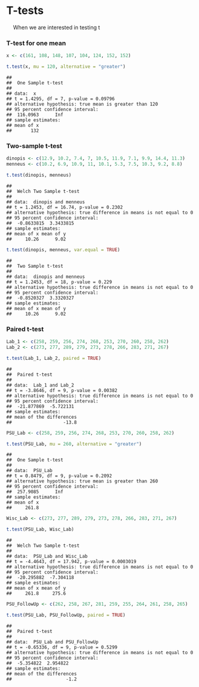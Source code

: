 
# T-tests

  When we are interested in testing t

### T-test for one mean

``` r
x <- c(161, 108, 148, 107, 104, 124, 152, 152)

t.test(x, mu = 120, alternative = "greater")
```

    ## 
    ##  One Sample t-test
    ## 
    ## data:  x
    ## t = 1.4295, df = 7, p-value = 0.09796
    ## alternative hypothesis: true mean is greater than 120
    ## 95 percent confidence interval:
    ##  116.0963      Inf
    ## sample estimates:
    ## mean of x 
    ##       132

### Two-sample t-test

``` r
dinopis <- c(12.9, 10.2, 7.4, 7, 10.5, 11.9, 7.1, 9.9, 14.4, 11.3)
menneus <- c(10.2, 6.9, 10.9, 11, 10.1, 5.3, 7.5, 10.3, 9.2, 8.8)

t.test(dinopis, menneus)
```

    ## 
    ##  Welch Two Sample t-test
    ## 
    ## data:  dinopis and menneus
    ## t = 1.2453, df = 16.74, p-value = 0.2302
    ## alternative hypothesis: true difference in means is not equal to 0
    ## 95 percent confidence interval:
    ##  -0.8633815  3.3433815
    ## sample estimates:
    ## mean of x mean of y 
    ##     10.26      9.02

``` r
t.test(dinopis, menneus, var.equal = TRUE)
```

    ## 
    ##  Two Sample t-test
    ## 
    ## data:  dinopis and menneus
    ## t = 1.2453, df = 18, p-value = 0.229
    ## alternative hypothesis: true difference in means is not equal to 0
    ## 95 percent confidence interval:
    ##  -0.8520327  3.3320327
    ## sample estimates:
    ## mean of x mean of y 
    ##     10.26      9.02

### Paired t-test

``` r
Lab_1 <- c(258, 259, 256, 274, 268, 253, 270, 260, 258, 262)
Lab_2 <- c(273, 277, 289, 279, 273, 278, 266, 283, 271, 267)

t.test(Lab_1, Lab_2, paired = TRUE)
```

    ## 
    ##  Paired t-test
    ## 
    ## data:  Lab_1 and Lab_2
    ## t = -3.8646, df = 9, p-value = 0.00382
    ## alternative hypothesis: true difference in means is not equal to 0
    ## 95 percent confidence interval:
    ##  -21.877869  -5.722131
    ## sample estimates:
    ## mean of the differences 
    ##                   -13.8

``` r
PSU_Lab <- c(258, 259, 256, 274, 268, 253, 270, 260, 258, 262)

t.test(PSU_Lab, mu = 260, alternative = "greater")
```

    ## 
    ##  One Sample t-test
    ## 
    ## data:  PSU_Lab
    ## t = 0.8479, df = 9, p-value = 0.2092
    ## alternative hypothesis: true mean is greater than 260
    ## 95 percent confidence interval:
    ##  257.9085      Inf
    ## sample estimates:
    ## mean of x 
    ##     261.8

``` r
Wisc_Lab <- c(273, 277, 289, 279, 273, 278, 266, 283, 271, 267)

t.test(PSU_Lab, Wisc_Lab)
```

    ## 
    ##  Welch Two Sample t-test
    ## 
    ## data:  PSU_Lab and Wisc_Lab
    ## t = -4.4643, df = 17.942, p-value = 0.0003019
    ## alternative hypothesis: true difference in means is not equal to 0
    ## 95 percent confidence interval:
    ##  -20.295882  -7.304118
    ## sample estimates:
    ## mean of x mean of y 
    ##     261.8     275.6

``` r
PSU_FollowUp <- c(262, 258, 267, 281, 259, 255, 264, 261, 258, 265)

t.test(PSU_Lab, PSU_FollowUp, paired = TRUE)
```

    ## 
    ##  Paired t-test
    ## 
    ## data:  PSU_Lab and PSU_FollowUp
    ## t = -0.65336, df = 9, p-value = 0.5299
    ## alternative hypothesis: true difference in means is not equal to 0
    ## 95 percent confidence interval:
    ##  -5.354822  2.954822
    ## sample estimates:
    ## mean of the differences 
    ##                    -1.2
